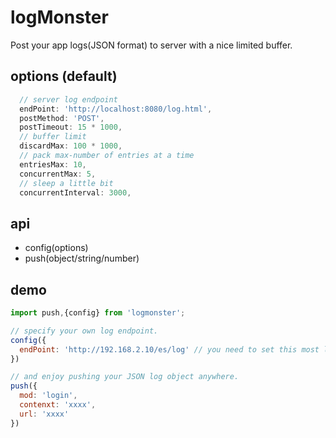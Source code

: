 # logMonster

Post your app logs(JSON format) to server with a nice limited buffer.

## options (default)

```javascript
  // server log endpoint
  endPoint: 'http://localhost:8080/log.html',
  postMethod: 'POST',
  postTimeout: 15 * 1000,
  // buffer limit
  discardMax: 100 * 1000,
  // pack max-number of entries at a time
  entriesMax: 10,
  concurrentMax: 5,
  // sleep a little bit
  concurrentInterval: 3000,
```


## api

- config(options)
- push(object/string/number)

## demo

```javascript
import push,{config} from 'logmonster';

// specify your own log endpoint.
config({
  endPoint: 'http://192.168.2.10/es/log' // you need to set this most likely.
})

// and enjoy pushing your JSON log object anywhere.
push({
  mod: 'login',
  contenxt: 'xxxx',
  url: 'xxxx'
})
```
